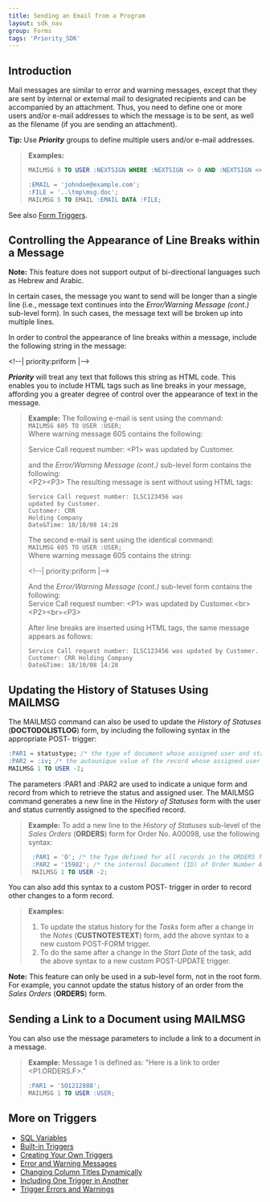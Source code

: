 ```yaml
---
title: Sending an Email from a Program
layout: sdk_nav
group: Forms
tags: 'Priority_SDK'
---
```


## Introduction

Mail messages are similar to error and warning messages, except that
they are sent by internal or external mail to designated recipients and
can be accompanied by an attachment. Thus, you need to define one or
more users and/or e-mail addresses to which the message is to be sent,
as well as the filename (if you are sending an attachment).

**Tip:** Use ***Priority*** groups to define multiple users and/or
e-mail addresses.

> **Examples:**
> ```sql
> MAILMSG 9 TO USER :NEXTSIGN WHERE :NEXTSIGN <> 0 AND :NEXTSIGN <> SQL.USER;
> ```
> ```sql
> :EMAIL = 'johndoe@example.com';
> :FILE = '..\tmp\msg.doc';
> MAILMSG 5 TO EMAIL :EMAIL DATA :FILE; 
> ```

See also [Form Triggers](Form-Triggers ).

## Controlling the Appearance of Line Breaks within a Message 


**Note:** This feature does not support output of bi-directional
languages such as Hebrew and Arabic.


In certain cases, the message you want to send will be longer than a
single line (i.e., message text continues into the *Error/Warning
Message (cont.)* sub-level form). In such cases, the message text will
be broken up into multiple lines.

In order to control the appearance of line breaks within a message,
include the following string in the message:

\<!\--\| priority:priform \|\--\>

***Priority*** will treat any text that follows this string as HTML
code. This enables you to include HTML tags such as line breaks in your
message, affording you a greater degree of control over the appearance
of text in the message.

> **Example:** The following e-mail is sent using the command:\
> `MAILMSG 605 TO USER :USER;`\
> Where warning message 605 contains the following:
>
> Service Call request number: \<P1\> was updated by Customer.
>
> and the *Error/Warning Message (cont.)* sub-level form contains the
> following:\
> \<P2\>\<P3\>
> The resulting message is sent without using HTML tags:
> ```
> Service Call request number: ILSC123456 was
> updated by Customer.
> Customer: CRR
> Holding Company
> Date&Time: 18/10/08 14:28
> ```
>
> The second e-mail is sent using the identical command:\
> `MAILMSG 605 TO USER :USER;`\
> Where warning message 605 contains the string:
>
> \<!\--\| priority:priform \|\--\>
>
> And the *Error/Warning Message (cont.)* sub-level form contains the
> following:\
> Service Call request number: \<P1\> was updated by
> Customer.\<br>\<P2>\<br>\<P3>
>
> After line breaks are inserted using HTML tags, the same message
> appears as follows:
> ```
> Service Call request number: ILSC123456 was updated by Customer.
> Customer: CRR Holding Company
> Date&Time: 18/10/08 14:28
> ```

## Updating the History of Statuses Using MAILMSG 

The MAILMSG command can also be used to update the *History of Statuses*
(**DOCTODOLISTLOG**) form, by including the following syntax in the
appropriate POST- trigger:

```sql
:PAR1 = statustype; /* the type of document whose assigned user and status you want to record in the '''DOCTODOLISTLOG''' form */
:PAR2 = :iv; /* the autounique value of the record whose assigned user and status you want to record in the '''DOCTODOLISTLOG''' form */
MAILMSG 1 TO USER -2;
```

The parameters :PAR1 and :PAR2 are used to indicate a unique form and
record from which to retrieve the status and assigned user. The MAILMSG
command generates a new line in the *History of Statuses* form with the
user and status currently assigned to the specified record.

> **Example:** To add a new line to the *History of Statuses* sub-level
> of the *Sales Orders* (**ORDERS**) form for Order No. A00098, use the
> following syntax:
>
> ```sql
>  :PAR1 = 'O'; /* the Type defined for all records in the ORDERS form */ 
>  :PAR2 = '15982'; /* the internal Document (ID) of Order Number A00098 */ 
>  MAILMSG 1 TO USER -2;
> ```

You can also add this syntax to a custom POST- trigger in order to
record other changes to a form record.

> **Examples:**
>
> 1.  To update the status history for the *Tasks* form after a change
>     in the *Notes* (**CUSTNOTESTEXT**) form, add the above syntax to a
>     new custom POST-FORM trigger.
> 2.  To do the same after a change in the *Start Date* of the task, add
>     the above syntax to a new custom POST-UPDATE trigger.


**Note:** This feature can only be used in a sub-level form, not in the
root form. For example, you cannot update the status history of an order
from the *Sales Orders* (**ORDERS**) form.


## Sending a Link to a Document using MAILMSG 

You can also use the message parameters to include a link to a document
in a message.

> **Example:** Message 1 is defined as: \"Here is a link to order
> \<P1.ORDERS.F>.\"
>
> ```sql
> :PAR1 = 'SO1212888'; 
> MAILMSG 1 TO USER :USER; 
> ```

## More on Triggers 

-   [SQL Variables](SQL-Variables )
-   [Built-in Triggers](Built-in-Triggers )
-   [Creating Your Own Triggers](Creating-your-triggers )
-   [Error and Warning Messages](Errors-and-Warnings )
-   [Changing Column Titles
    Dynamically](Dynamic-Column-Titles )
-   [Including One Trigger in
    Another](Include-Triggers )
-   [Trigger Errors and
    Warnings](Trigger-Errors )
